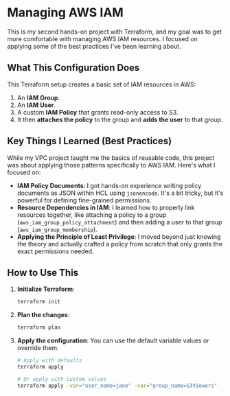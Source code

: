 # Managing AWS IAM

This is my second hands-on project with Terraform, and my goal was to get more comfortable with managing AWS IAM resources. I focused on applying some of the best practices I've been learning about.

## What This Configuration Does

This Terraform setup creates a basic set of IAM resources in AWS:

1.  An **IAM Group**.
2.  An **IAM User**.
3.  A custom **IAM Policy** that grants read-only access to S3.
4.  It then **attaches the policy** to the group and **adds the user** to that group.

## Key Things I Learned (Best Practices)

While my VPC project taught me the basics of reusable code, this project was about applying those patterns specifically to AWS IAM. Here's what I focused on:

- **IAM Policy Documents**: I got hands-on experience writing policy documents as JSON within HCL using `jsonencode`. It's a bit tricky, but it's powerful for defining fine-grained permissions.
- **Resource Dependencies in IAM**: I learned how to properly link resources together, like attaching a policy to a group (`aws_iam_group_policy_attachment`) and then adding a user to that group (`aws_iam_group_membership`).
- **Applying the Principle of Least Privilege**: I moved beyond just knowing the theory and actually crafted a policy from scratch that only grants the exact permissions needed.

## How to Use This

1.  **Initialize Terraform**:

    ```sh
    terraform init
    ```

2.  **Plan the changes**:

    ```sh
    terraform plan
    ```

3.  **Apply the configuration**:
    You can use the default variable values or override them.

    ```sh
    # Apply with defaults
    terraform apply

    # Or apply with custom values
    terraform apply -var="user_name=jane" -var="group_name=S3Viewers"
    ```

<!-- ## What's Next?

Now that I have a good handle on basic IAM, I want to tackle more advanced topics:

- **IAM Roles and Instance Profiles**: Figuring out how to let AWS services (like an EC2 instance) assume a role to access other resources securely.
- **Conditional Policies**: Exploring how to create policies that only grant permissions under certain conditions (e.g., based on source IP or if MFA is enabled).
- **Refactoring into a more robust Module**: Turning this into a more advanced module that could, for example, take a list of users and a list of policies to attach. -->
